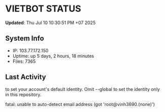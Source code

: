 # VIETBOT STATUS
**Updated**: Thu Jul 10 10:30:51 PM +07 2025

## System Info
- IP: 103.77.172.150
- Uptime: up 5 days, 2 hours, 18 minutes
- Files: 7365

## Last Activity

to set your account's default identity.
Omit --global to set the identity only in this repository.

fatal: unable to auto-detect email address (got 'root@vinh3690.(none)')
